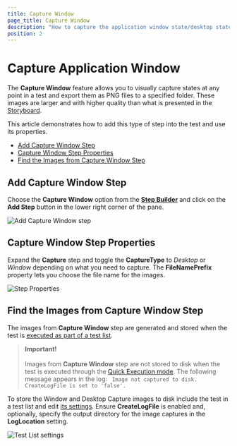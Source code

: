 ```yaml
---
title: Capture Window
page_title: Capture Window
description: "How to capture the application window state/desktop state during a WPF test run with Test Studio. Test Studio captures a screenshot of the desktop during a WPF test run."
position: 2
---
```

# Capture Application Window

The __Capture Window__ feature allows you to visually capture states at any point in a test and export them as PNG files to a specified folder. These images are larger and with higher quality than what is presented in the <a href="/features/test-maintenance/storyboard" target="_blank">Storyboard</a>.

This article demonstrates how to add this type of step into the test and use its properties.

- [Add Capture Window Step](#add-capture-window-step)
- [Capture Window Step Properties](#capture-window-step-properties)
- [Find the Images from Capture Window Step](#find-the-images-from-capture-window-step)

## Add Capture Window Step

Choose the __Capture Window__ option from the <a href="/features/custom-steps/overview" target="_blank">__Step Builder__</a> and click on the __Add Step__ button in the lower right corner of the pane.

![Add Capture Window step][1]

## Capture Window Step Properties

Expand the __Capture__ step and toggle the __CaptureType__ to _Desktop_ or _Window_ depending on what you need to capture. The __FileNamePrefix__ property lets you choose the file name for the images.

![Step Properties][2]

## Find the Images from Capture Window Step

The images from __Capture Window__ step are generated and stored when the test is <a href="/automated-tests/test-lists/test-list-execution" target="_blank">executed as part of a test list</a>.

> __Important!__
> <br>
> <br>
> Images from __Capture Window__ step are not stored to disk when the test is executed through the <a href="/automated-tests/test-execution/quick-execution" target="_blank">Quick Execution mode</a>. The following message appears in the log:
> ` Image not captured to disk. CreateLogFile is set to 'false'.`

To store the Window and Desktop Capture images to disk include the test in a test list and edit <a href="/features/test-lists/test-list-settings" target="_blank">its settings</a>. Ensure **CreateLogFile** is enabled and, optionally, specify the output directory for the image captures in the __LogLocation__ setting.

![Test List settings][3]

[1]: /img/features/custom-steps/capture-window/step-builder-capture-window.png
[2]: /img/features/custom-steps/capture-window/extended-menu-capture-window.png
[3]: /img/features/custom-steps/capture-window/fig3.png
